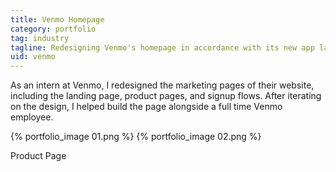```yaml
---
title: Venmo Homepage
category: portfolio
tag: industry
tagline: Redesigning Venmo's homepage in accordance with its new app launches.
uid: venmo
---
```


As an intern at Venmo, I redesigned the marketing pages of their
website, including the landing page, product pages, and signup flows.
After iterating on the design, I helped build the page alongside a full
time Venmo employee.

{% portfolio_image 01.png %}
{% portfolio_image 02.png %}
<p class="img-caption">Product Page</p>
